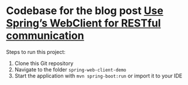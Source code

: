 # Codebase for the blog post [Use Spring’s WebClient for RESTful communication](https://rieckpil.de/howto-use-springs-webclient-for-restful-communication/)

Steps to run this project:

1. Clone this Git repository
2. Navigate to the folder `spring-web-client-demo`
3. Start the application with `mvn spring-boot:run` or import it to your IDE
